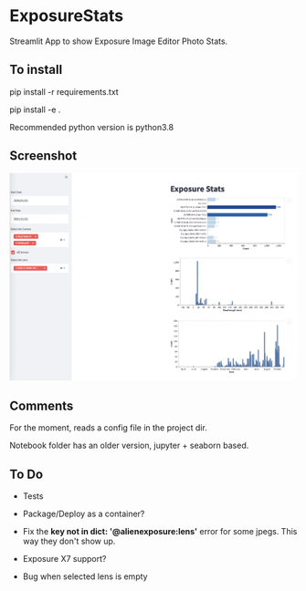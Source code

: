 # ExposureStats

Streamlit App to show Exposure Image Editor Photo Stats.

## To install

pip install -r requirements.txt

pip install -e .

Recommended python version is python3.8


## Screenshot

![plot](./data/screenshot.png)

## Comments

For the moment, reads a config file in the project dir.

Notebook folder has an older version, jupyter + seaborn based. 


## To Do

- Tests

- Package/Deploy as a container?

- Fix the  **key not in dict: '@alienexposure:lens'** error for some jpegs. This way they don't show up.

- Exposure X7 support?

- Bug when selected lens is empty

